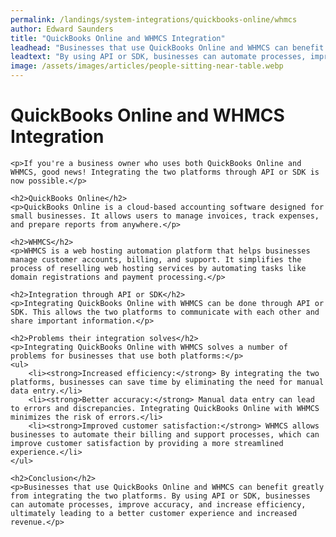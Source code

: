 ```yaml
---
permalink: /landings/system-integrations/quickbooks-online/whmcs
author: Edward Saunders
title: "QuickBooks Online and WHMCS Integration"
leadhead: "Businesses that use QuickBooks Online and WHMCS can benefit greatly from integrating the two platforms"
leadtext: "By using API or SDK, businesses can automate processes, improve accuracy, and increase efficiency, ultimately leading to a better customer experience and increased revenue."
image: /assets/images/articles/people-sitting-near-table.webp
---
```

<div class="arttext">	<h1>QuickBooks Online and WHMCS Integration</h1>
	
	<p>If you're a business owner who uses both QuickBooks Online and WHMCS, good news! Integrating the two platforms through API or SDK is now possible.</p>

	<h2>QuickBooks Online</h2>
	<p>QuickBooks Online is a cloud-based accounting software designed for small businesses. It allows users to manage invoices, track expenses, and prepare reports from anywhere.</p>

	<h2>WHMCS</h2>
	<p>WHMCS is a web hosting automation platform that helps businesses manage customer accounts, billing, and support. It simplifies the process of reselling web hosting services by automating tasks like domain registrations and payment processing.</p>

	<h2>Integration through API or SDK</h2>
	<p>Integrating QuickBooks Online with WHMCS can be done through API or SDK. This allows the two platforms to communicate with each other and share important information.</p>

	<h2>Problems their integration solves</h2>
	<p>Integrating QuickBooks Online with WHMCS solves a number of problems for businesses that use both platforms:</p>
	<ul>
		<li><strong>Increased efficiency:</strong> By integrating the two platforms, businesses can save time by eliminating the need for manual data entry.</li>
		<li><strong>Better accuracy:</strong> Manual data entry can lead to errors and discrepancies. Integrating QuickBooks Online with WHMCS minimizes the risk of errors.</li>
		<li><strong>Improved customer satisfaction:</strong> WHMCS allows businesses to automate their billing and support processes, which can improve customer satisfaction by providing a more streamlined experience.</li>
	</ul>

	<h2>Conclusion</h2>
	<p>Businesses that use QuickBooks Online and WHMCS can benefit greatly from integrating the two platforms. By using API or SDK, businesses can automate processes, improve accuracy, and increase efficiency, ultimately leading to a better customer experience and increased revenue.</p>
</div>